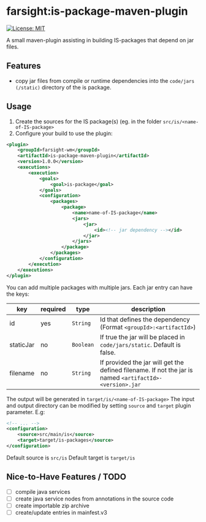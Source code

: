 # farsight:is-package-maven-plugin
[![License: MIT](https://img.shields.io/badge/License-MIT-silver.svg)](https://opensource.org/licenses/MIT)

A small maven-plugin assisting in building IS-packages that depend on jar files.

## Features 
 - copy jar files from compile or runtime dependencies into the `code/jars (/static)` directory of the is package.
 
## Usage
 1. Create the sources for the IS package(s) (eg. in the folder `src/is/<name-of-IS-package>`
 1. Configure your build to use the plugin:

```xml
<plugin>
	<groupId>farsight-wm</groupId>
	<artifactId>is-package-maven-plugin</artifactId>
	<version>1.0.0</version>
	<executions>
		<execution>
			<goals>
				<goal>is-package</goal>
			</goals>
			<configuration>
				<packages>
					<package>
						<name>name-of-IS-package</name>
						<jars>
							<jar>
								<id><!-- jar dependency --></id>
							</jar>
						</jars>
					</package>
				</packages>
			</configuration>
		</execution>
	</executions>
</plugin>
```

You can add multiple packages with multiple jars. Each jar entry can have the keys:

| key       | required | type       | description           |
| --------- | -------- | ---------- | --------------------- |
| id        | yes      | `String`  | Id that defines the dependency (Format `<groupId>:<artifactId>`) |
| staticJar | no       | `Boolean` | If true the jar will be placed in `code/jars/static`. Default is false. |
| filename  | no       | `String`  | If provided the jar will get the defined filename. If not the jar is named `<artifactId>-<version>.jar` |

The output will be generated in `target/is/<name-of-IS-package>`
The input and output directory can be modified by setting `source` and `target` plugin parameter. E.g:
```xml
<!-- ... -->
<configuration>
	<source>src/main/is</source>
	<target>target/is-packages</source>
</configuration>
```
Default source is `src/is`
Default target is `target/is` 

## Nice-to-Have Features / TODO
 - [ ] compile java services
 - [ ] create java service nodes from annotations in the source code
 - [ ] create importable zip archive
 - [ ] create/update entries in mainfest.v3
